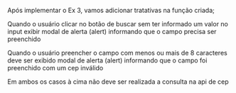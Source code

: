 Após implementar o Ex 3, vamos adicionar tratativas na função criada;

Quando o usuário clicar no botão de buscar sem ter informado um valor no input exibir modal de alerta (alert) informando que o campo precisa ser preenchido

Quando o usuário preencher o campo com menos ou mais de 8 caracteres deve ser exibido modal de alerta (alert) informando que o campo foi preenchido com um cep inválido

Em ambos os casos à cima não deve ser realizada a consulta na api de cep